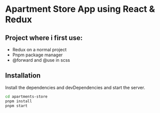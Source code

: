 # Apartment Store App using React & Redux

## Project where i first use:
- Redux on a normal project
- Pnpm package manager
- @forward and @use in scss

## Installation

Install the dependencies and devDependencies and start the server.

```sh
cd apartments-store
pnpm install
pnpm start
```
